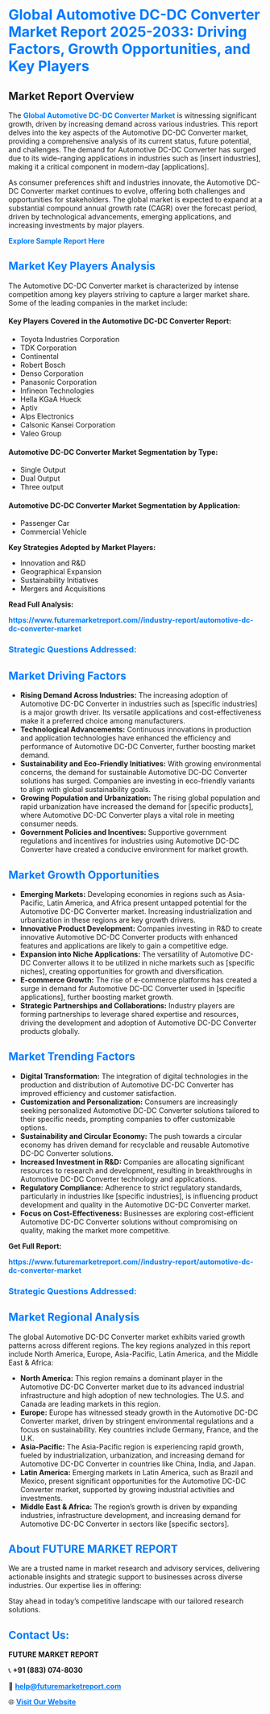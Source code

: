 <h1 style="color: #007BFF;">Global Automotive DC-DC Converter Market Report 2025-2033: Driving Factors, Growth Opportunities, and Key Players</h1>

<section id="overview">
<h2>Market Report Overview</h2>
<p>The <a href="https://www.futuremarketreport.com//industry-report/automotive-dc-dc-converter-market" style="color: #007BFF; text-decoration: none;"><strong>Global Automotive DC-DC Converter Market</strong></a> is witnessing significant growth, driven by increasing demand across various industries. This report delves into the key aspects of the Automotive DC-DC Converter market, providing a comprehensive analysis of its current status, future potential, and challenges. The demand for Automotive DC-DC Converter has surged due to its wide-ranging applications in industries such as [insert industries], making it a critical component in modern-day [applications].</p>
<p>As consumer preferences shift and industries innovate, the Automotive DC-DC Converter market continues to evolve, offering both challenges and opportunities for stakeholders. The global market is expected to expand at a substantial compound annual growth rate (CAGR) over the forecast period, driven by technological advancements, emerging applications, and increasing investments by major players.</p>
</section>

<section id="overview">
<p><a href="https://www.futuremarketreport.com//request-sample/reportId=62226" style="color: #007BFF; text-decoration: none;"><strong>Explore Sample Report Here</strong></a></p>
</section>

<section id="key-players">
<h2 style="color: #007BFF;">Market Key Players Analysis</h2>
<p>The Automotive DC-DC Converter market is characterized by intense competition among key players striving to capture a larger market share. Some of the leading companies in the market include:</p>
<h4>Key Players Covered in the Automotive DC-DC Converter Report:</h4>
<ul><li>Toyota Industries Corporation</li><li>TDK Corporation</li><li>Continental</li><li>Robert Bosch</li><li>Denso Corporation</li><li>Panasonic Corporation</li><li>Infineon Technologies</li><li>Hella KGaA Hueck</li><li>Aptiv</li><li>Alps Electronics</li><li>Calsonic Kansei Corporation</li><li>Valeo Group</li></ul>
<h4>Automotive DC-DC Converter Market Segmentation by Type:</h4>
<ul><li>Single Output</li><li>Dual Output</li><li>Three output</li></ul>

<h4>Automotive DC-DC Converter Market Segmentation by Application:</h4>
<ul><li>Passenger Car</li><li>Commercial Vehicle</li></ul>
<p><strong>Key Strategies Adopted by Market Players:</strong></p>
<ul>
<li>Innovation and R&D</li>
<li>Geographical Expansion</li>
<li>Sustainability Initiatives</li>
<li>Mergers and Acquisitions</li>
</ul>
</section>

<section>
<p><strong>Read Full Analysis: </strong></p><a href="https://www.futuremarketreport.com//industry-report/automotive-dc-dc-converter-market" style="color: #007BFF; text-decoration: none;"><strong>https://www.futuremarketreport.com//industry-report/automotive-dc-dc-converter-market</strong></a>
<h3 style="color: #007BFF;">Strategic Questions Addressed:</h3>
</section>

<section id="driving-factors">
<h2 style="color: #007BFF;">Market Driving Factors</h2>
<ul>
<li><strong>Rising Demand Across Industries:</strong> The increasing adoption of Automotive DC-DC Converter in industries such as [specific industries] is a major growth driver. Its versatile applications and cost-effectiveness make it a preferred choice among manufacturers.</li>
<li><strong>Technological Advancements:</strong> Continuous innovations in production and application technologies have enhanced the efficiency and performance of Automotive DC-DC Converter, further boosting market demand.</li>
<li><strong>Sustainability and Eco-Friendly Initiatives:</strong> With growing environmental concerns, the demand for sustainable Automotive DC-DC Converter solutions has surged. Companies are investing in eco-friendly variants to align with global sustainability goals.</li>
<li><strong>Growing Population and Urbanization:</strong> The rising global population and rapid urbanization have increased the demand for [specific products], where Automotive DC-DC Converter plays a vital role in meeting consumer needs.</li>
<li><strong>Government Policies and Incentives:</strong> Supportive government regulations and incentives for industries using Automotive DC-DC Converter have created a conducive environment for market growth.</li>
</ul>
</section>

<section id="growth-opportunities">
<h2 style="color: #007BFF;">Market Growth Opportunities</h2>
<ul>
<li><strong>Emerging Markets:</strong> Developing economies in regions such as Asia-Pacific, Latin America, and Africa present untapped potential for the Automotive DC-DC Converter market. Increasing industrialization and urbanization in these regions are key growth drivers.</li>
<li><strong>Innovative Product Development:</strong> Companies investing in R&D to create innovative Automotive DC-DC Converter products with enhanced features and applications are likely to gain a competitive edge.</li>
<li><strong>Expansion into Niche Applications:</strong> The versatility of Automotive DC-DC Converter allows it to be utilized in niche markets such as [specific niches], creating opportunities for growth and diversification.</li>
<li><strong>E-commerce Growth:</strong> The rise of e-commerce platforms has created a surge in demand for Automotive DC-DC Converter used in [specific applications], further boosting market growth.</li>
<li><strong>Strategic Partnerships and Collaborations:</strong> Industry players are forming partnerships to leverage shared expertise and resources, driving the development and adoption of Automotive DC-DC Converter products globally.</li>
</ul>
</section>

<section id="trending-factors">
<h2 style="color: #007BFF;">Market Trending Factors</h2>
<ul>
<li><strong>Digital Transformation:</strong> The integration of digital technologies in the production and distribution of Automotive DC-DC Converter has improved efficiency and customer satisfaction.</li>
<li><strong>Customization and Personalization:</strong> Consumers are increasingly seeking personalized Automotive DC-DC Converter solutions tailored to their specific needs, prompting companies to offer customizable options.</li>
<li><strong>Sustainability and Circular Economy:</strong> The push towards a circular economy has driven demand for recyclable and reusable Automotive DC-DC Converter solutions.</li>
<li><strong>Increased Investment in R&D:</strong> Companies are allocating significant resources to research and development, resulting in breakthroughs in Automotive DC-DC Converter technology and applications.</li>
<li><strong>Regulatory Compliance:</strong> Adherence to strict regulatory standards, particularly in industries like [specific industries], is influencing product development and quality in the Automotive DC-DC Converter market.</li>
<li><strong>Focus on Cost-Effectiveness:</strong> Businesses are exploring cost-efficient Automotive DC-DC Converter solutions without compromising on quality, making the market more competitive.</li>
</ul>
</section>

<section>
<p><strong>Get Full Report: </strong></p><a href="https://www.futuremarketreport.com//industry-report/automotive-dc-dc-converter-market" style="color: #007BFF; text-decoration: none;"><strong>https://www.futuremarketreport.com//industry-report/automotive-dc-dc-converter-market</strong></a>
<h3 style="color: #007BFF;">Strategic Questions Addressed:</h3>
</section>


<section id="regional-analysis">
<h2 style="color: #007BFF;">Market Regional Analysis</h2>
<p>The global Automotive DC-DC Converter market exhibits varied growth patterns across different regions. The key regions analyzed in this report include North America, Europe, Asia-Pacific, Latin America, and the Middle East & Africa:</p>
<ul>
<li><strong>North America:</strong> This region remains a dominant player in the Automotive DC-DC Converter market due to its advanced industrial infrastructure and high adoption of new technologies. The U.S. and Canada are leading markets in this region.</li>
<li><strong>Europe:</strong> Europe has witnessed steady growth in the Automotive DC-DC Converter market, driven by stringent environmental regulations and a focus on sustainability. Key countries include Germany, France, and the U.K.</li>
<li><strong>Asia-Pacific:</strong> The Asia-Pacific region is experiencing rapid growth, fueled by industrialization, urbanization, and increasing demand for Automotive DC-DC Converter in countries like China, India, and Japan.</li>
<li><strong>Latin America:</strong> Emerging markets in Latin America, such as Brazil and Mexico, present significant opportunities for the Automotive DC-DC Converter market, supported by growing industrial activities and investments.</li>
<li><strong>Middle East & Africa:</strong> The region’s growth is driven by expanding industries, infrastructure development, and increasing demand for Automotive DC-DC Converter in sectors like [specific sectors].</li>
</ul>
</section>

<footer>
<h2 style="color: #007BFF;">About FUTURE MARKET REPORT</h2>
<p>We are a trusted name in market research and advisory services, delivering actionable insights and strategic support to businesses across diverse industries. Our expertise lies in offering:</p>

<p>Stay ahead in today’s competitive landscape with our tailored research solutions.</p>

<h2 style="color: #007BFF;">Contact Us:</h2>
<p><strong>FUTURE MARKET REPORT</strong></p>
<p>📞 <strong>+91 (883) 074-8030</strong></p>
<p>📧 <strong><a href="mailto:help@futuremarketreport.com" style="color: #007BFF;">help@futuremarketreport.com</a></strong></p>
<p>🌐 <strong><a href="https://www.futuremarketreport.com/" style="color: #007BFF;">Visit Our Website</a></strong></p>
</footer>